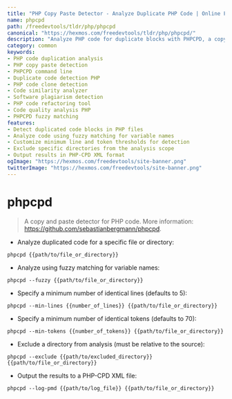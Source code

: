```yaml
---
title: "PHP Copy Paste Detector - Analyze Duplicate PHP Code | Online Free DevTools by Hexmos"
name: phpcpd
path: /freedevtools/tldr/php/phpcpd
canonical: "https://hexmos.com/freedevtools/tldr/php/phpcpd/"
description: "Analyze PHP code for duplicate blocks with PHPCPD, a copy/paste detector. Improve code quality and maintainability with this command-line tool. Free online tool, no registration required."
category: common
keywords:
- PHP code duplication analysis
- PHP copy paste detection
- PHPCPD command line
- Duplicate code detection PHP
- PHP code clone detection
- Code similarity analyzer
- Software plagiarism detection
- PHP code refactoring tool
- Code quality analysis PHP
- PHPCPD fuzzy matching
features:
- Detect duplicated code blocks in PHP files
- Analyze code using fuzzy matching for variable names
- Customize minimum line and token thresholds for detection
- Exclude specific directories from the analysis scope
- Output results in PHP-CPD XML format
ogImage: "https://hexmos.com/freedevtools/site-banner.png"
twitterImage: "https://hexmos.com/freedevtools/site-banner.png"
---
```


# phpcpd

> A copy and paste detector for PHP code.
> More information: <https://github.com/sebastianbergmann/phpcpd>.

- Analyze duplicated code for a specific file or directory:

`phpcpd {{path/to/file_or_directory}}`

- Analyze using fuzzy matching for variable names:

`phpcpd --fuzzy {{path/to/file_or_directory}}`

- Specify a minimum number of identical lines (defaults to 5):

`phpcpd --min-lines {{number_of_lines}} {{path/to/file_or_directory}}`

- Specify a minimum number of identical tokens (defaults to 70):

`phpcpd --min-tokens {{number_of_tokens}} {{path/to/file_or_directory}}`

- Exclude a directory from analysis (must be relative to the source):

`phpcpd --exclude {{path/to/excluded_directory}} {{path/to/file_or_directory}}`

- Output the results to a PHP-CPD XML file:

`phpcpd --log-pmd {{path/to/log_file}} {{path/to/file_or_directory}}`
